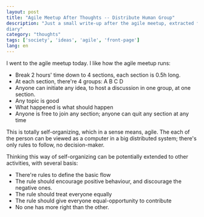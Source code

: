 ```yaml
---
layout: post
title: "Agile Meetup After Thoughts -- Distribute Human Group"
description: "Just a small write-up after the agile meetup, extracted from my
diary"
category: "thoughts"
tags: ['society', 'ideas', 'agile', 'front-page']
lang: en
---
```


I went to the agile meetup today. I like how the agile meetup runs:

- Break 2 hours' time down to 4 sections, each section is 0.5h long.
- At each section, there're 4 groups: A B C D
- Anyone can initiate any idea, to host a discussion in one group, at one
  section.
- Any topic is good
- What happened is what should happen
- Anyone is free to join any section; anyone can quit any section at any time

This is totally self-organizing, which in a sense means, agile. The each of the
person can be viewed as a computer in a big distributed system; there's only
rules to follow, no decision-maker.

Thinking this way of self-organizing can be potentially extended to other
activities, with several basis:

- There're rules to define the basic flow
- The rule should encourage positive behaviour, and discourage the  negative
  ones. 
- The rule should treat everyone equally
- The rule should give everyone equal-opportunity to contribute
- No one has more right than the other.

